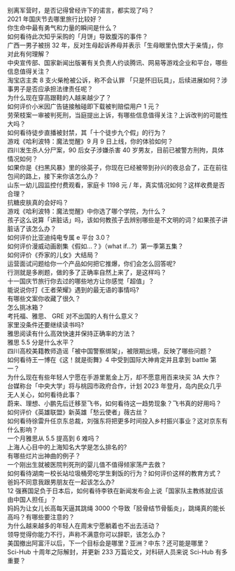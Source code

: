 别离军营时，是否记得曾经许下的诺言，都实现了吗？  
2021 年国庆节去哪里旅行比较好？  
你生命中最有勇气和力量的瞬间是什么？  
如何看待此次知乎采购的「月饼」导致腹泻的事件？  
广西一男子被拐 32 年，反对生母起诉养母并表示「生母眼里仇恨大于亲情」，你对此有何理解？  
中央宣传部、国家新闻出版署有关负责人约谈腾讯、网易等游戏企业和平台，哪些信息值得关注？  
淘宝店主卖 8 支火柴枪被公诉，称不会认罪 「只是怀旧玩具」，后续进展如何？涉事男子是否应承担法律责任呢？  
为什么现在穿高跟鞋的人越来越少了？  
如何评价小米因广告链接触碰即下载被判赔偿用户 1 元？  
劳荣枝案一审被判死刑，当庭提出上诉，有哪些信息值得关注？上诉改判的可能性大吗？  
如何看待徒步直播被封禁，其「十个徒步九个假」的行为？  
游戏《哈利波特：魔法觉醒》9 月 9 日上线，你的体验如何？  
四川发生杀人分尸案，90 后女子涉嫌杀害 40 岁男友，目前已被警方刑拘，具体情况如何？  
如果你是《扫黑风暴》里的徐英子，你现在已经被带到孙兴的夜总会了，正在前往包间的路上，接下来你该怎么办？  
山东一幼儿园监控付费观看，家庭卡 1198 元 / 年，真实情况如何？这样收费是否合理？  
抗糖皮肤真的会好吗？  
游戏《哈利波特：魔法觉醒》中你选了哪个学院，为什么？  
孩子这么说算「讲脏话」吗，该如何教孩子去辨别哪些是不文明的词？如果孩子讲脏话了该怎么办？  
如何评价比亚迪纯电专属 e 平台 3.0？  
如何评价漫威动画剧集《假如…？》（what if...?）第一季第五集？  
如何评价《乔家的儿女》大结局？  
运营面试问题给你一个产品如何把它推爆，你们会怎么回答呢?  
行测就是多刷题，做的多了正确率自然上来了，是这样吗？  
十一国庆节旅行你去过的哪些地方让你感觉「超值」？  
能说说你打《王者荣耀》遇到的最无语的事情吗?  
有哪些文案你收藏了很久？  
怎么挑冰箱？  
考托福、雅思、 GRE 对不出国的人有什么意义？  
家里没条件还要继续读书吗?  
雅思阅读有什么高效快速并保持正确率的方法？  
雅思 5.5 分是什么水平？  
四川高校美籍教师造谣「被中国警察绑架」，被限期出境，反映了哪些问题？  
如何看待王一博在《这！就是街舞》4 中受到国际大神肯定并且拿到 battle 第一？  
为什么现在有些年轻人宁愿在手游里氪金上万，却不愿意用百来块买 3A 大作？  
台媒称台「中央大学」将与桃园市政府合作，计划 2023 年登月，岛内民众几乎无人关心，如何看待此事？  
蔚来、理想、小鹏先后迁移至飞书，如何看待这一趋势现象？飞书真的好用吗？  
如何评价《英雄联盟》新英雄「愁云使者」薇古丝？  
如何看待徐雷升任京东总裁，刘强东将把更多时间投入乡村振兴事业？这对京东有什么影响？  
一个月雅思从 5.5 提高到 6 难吗？  
上海人心目中的上海知名大学是怎么排名的?  
有哪些烂片出神曲的例子？  
一个刚出生就被医院判死刑的婴儿值不值得倾家荡产去救？  
如何看待湖南一校长站垃圾桶旁吃学生剩饭的行为？如何评价这样的教育方式？  
爸妈不同意我跟男朋友在一起该怎么办?  
12 强赛国足负于日本后，如何看待李铁在新闻发布会上说「国家队主教练就应该由中国人担任」？  
妈妈为让女儿长高每天逼其跳绳 3000 个导致「胫骨结节骨骺炎」，跳绳真的能长高吗？有哪些要注意的？  
为什么越来越多的年轻人在周末宁愿躺着也不出去活动？  
领导觉得你能力不行，声称不满意你可以辞职，该怎么办？  
美国撤出阿富汗以后，下一个目标会是哪里？亚洲？中东？还可能是哪里？  
Sci-Hub 十周年之际解封，并更新 233 万篇论文，对科研人员来说 Sci-Hub 有多重要？  
